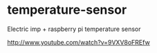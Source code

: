 temperature-sensor
==================

Electric imp + raspberry pi temperature sensor

http://www.youtube.com/watch?v=9VXV8oFREfw
